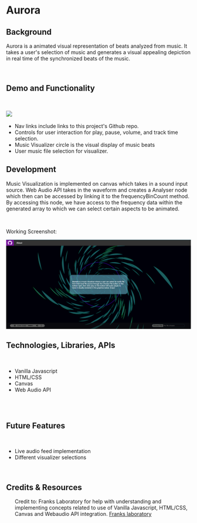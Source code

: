 # Aurora

## Background 
<p>
    Aurora is a animated visual representation of beats analyzed from music.
    It takes a user's selection of music and generates a visual appealing depiction in real time 
    of the synchronized beats of the music.
</p>
<br>

## Demo and Functionality
<br>
<p>
    <img src="https://github.com/dlaucodes/JSProject/blob/main/assets/demo.gif">
</p>
<ul>
    <li>Nav links include links to this project's Github repo.
    <li>Controls for user interaction for play, pause, volume, and track time selection.
    <li>Music Visualizer circle is the visual display of music beats
    <li>User music file selection for visualizer.
</ul>

## Development
<p>
Music Visualization is implemented on canvas which takes in a sound input source.  Web Audio API takes in the waveform and creates a Analyser node which then can be accessed by linking it to the frequencyBinCount method. By accessing this node, we have access to the frequency data within the generated array to which we can select certain aspects to be animated.
</p>
<br>

Working Screenshot:
<br>
<p>
<img src="https://github.com/dlaucodes/JSProject/blob/main/assets/ss.png">
</p>



## Technologies, Libraries, APIs
<br>
<ul>
    <li> Vanilla Javascript
    <li> HTML/CSS
    <li> Canvas
    <li> Web Audio API
</ul>
<br>
<br>

## Future Features
<br>
<ul>
    <li> Live audio feed implementation
    <li> Different visualizer selections
</ul>
<br>


## Credits & Resources
<ul>
    Credit to: Franks Laboratory for help with understanding and implementing concepts related to use of Vanilla Javascript, HTML/CSS, Canvas and Webaudio API integration.
    <a href="https://www.youtube.com/c/Frankslaboratory/">Franks laboratory</a>
</ul>
